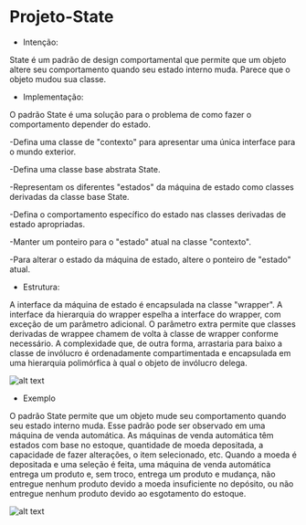 # Projeto-State
- Intenção:

State é um padrão de design comportamental que permite que um objeto altere seu comportamento quando seu estado interno muda. Parece que o objeto mudou sua classe.

- Implementação:

O padrão State é uma solução para o problema de como fazer o comportamento depender do estado.

-Defina uma classe de "contexto" para apresentar uma única interface para o mundo exterior.

-Defina uma classe base abstrata State.

-Representam os diferentes "estados" da máquina de estado como classes derivadas da classe base State.

-Defina o comportamento específico do estado nas classes derivadas de estado apropriadas.

-Manter um ponteiro para o "estado" atual na classe "contexto".

-Para alterar o estado da máquina de estado, altere o ponteiro de "estado" atual.

- Estrutura:

A interface da máquina de estado é encapsulada na classe "wrapper". A interface da hierarquia do wrapper espelha a interface do wrapper, com exceção de um parâmetro adicional. O parâmetro extra permite que classes derivadas de wrappee chamem de volta à classe de wrapper conforme necessário. A complexidade que, de outra forma, arrastaria para baixo a classe de invólucro é ordenadamente compartimentada e encapsulada em uma hierarquia polimórfica à qual o objeto de invólucro delega.

![alt text](https://sourcemaking.com/files/v2/content/patterns/State1.png)

- Exemplo

O padrão State permite que um objeto mude seu comportamento quando seu estado interno muda. Esse padrão pode ser observado em uma máquina de venda automática. As máquinas de venda automática têm estados com base no estoque, quantidade de moeda depositada, a capacidade de fazer alterações, o item selecionado, etc. Quando a moeda é depositada e uma seleção é feita, uma máquina de venda automática entrega um produto e, sem troco, entrega um produto e mudança, não entregue nenhum produto devido a moeda insuficiente no depósito, ou não entregue nenhum produto devido ao esgotamento do estoque.

![alt text](https://sourcemaking.com/files/v2/content/patterns/State_example1.png)
